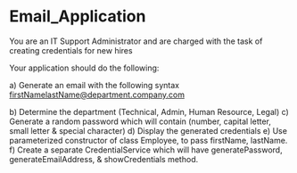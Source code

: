 # Email_Application
You are an IT Support Administrator and are charged with the task of creating credentials for new hires

Your application should do the following:

a)	Generate an email with the following syntax
firstNamelastName@department.company.com

b)	Determine the department (Technical, Admin, Human Resource, Legal)
c)	Generate a random password which will contain (number, capital letter, small letter & special character)
d)	Display the generated credentials
e)	Use parameterized constructor of class Employee, to pass firstName, lastName.
f)	Create a separate CredentialService which will have generatePassword, generateEmailAddress, & showCredentials method.

